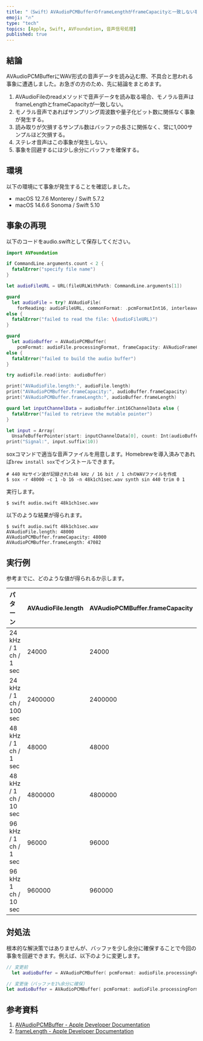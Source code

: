 ```yaml
---
title: "（Swift）AVAudioPCMBufferのframeLengthがframeCapacityと一致しない事象について"
emoji: "🔥"
type: "tech"
topics: [Apple, Swift, AVFoundation, 音声信号処理]
published: true
---
```

## 結論

AVAudioPCMBufferにWAV形式の音声データを読み込む際、不具合と思われる事象に遭遇しました。お急ぎの方のため、先に結論をまとめます。

1. AVAudioFileのreadメソッドで音声データを読み取る場合、モノラル音声はframeLengthとframeCapacityが一致しない。
2. モノラル音声であればサンプリング周波数や量子化ビット数に関係なく事象が発生する。
3. 読み取りが欠損するサンプル数はバッファの長さに関係なく、常に1,000サンプルほど欠損する。
4. ステレオ音声はこの事象が発生しない。
5. 事象を回避するには少し余分にバッファを確保する。

## 環境

以下の環境にて事象が発生することを確認しました。

- macOS 12.7.6 Monterey / Swift 5.7.2
- macOS 14.6.6 Sonoma / Swift 5.10

## 事象の再現

以下のコードをaudio.swiftとして保存してください。

```swift
import AVFoundation

if CommandLine.arguments.count < 2 {
  fatalError("specify file name")
}

let audioFileURL = URL(fileURLWithPath: CommandLine.arguments[1])

guard
  let audioFile = try? AVAudioFile(
    forReading: audioFileURL, commonFormat: .pcmFormatInt16, interleaved: false)
else {
  fatalError("failed to read the file: \(audioFileURL)")
}

guard
  let audioBuffer = AVAudioPCMBuffer(
    pcmFormat: audioFile.processingFormat, frameCapacity: AVAudioFrameCount(audioFile.length))
else {
  fatalError("failed to build the audio buffer")
}

try audioFile.read(into: audioBuffer)

print("AVAudioFile.length:", audioFile.length)
print("AVAudioPCMBuffer.frameCapacity:", audioBuffer.frameCapacity)
print("AVAudioPCMBuffer.frameLength:", audioBuffer.frameLength)

guard let inputChannelData = audioBuffer.int16ChannelData else {
  fatalError("failed to retrieve the mutable pointer")
}

let input = Array(
  UnsafeBufferPointer(start: inputChannelData[0], count: Int(audioBuffer.frameLength)))
print("Signal:", input.suffix(10))
```

soxコマンドで適当な音声ファイルを用意します。Homebrewを導入済みであれば`brew install sox`でインストールできます。

```console
# 440 Hzサイン波が記録された48 kHz / 16 bit / 1 chのWAVファイルを作成
$ sox -r 48000 -c 1 -b 16 -n 48k1ch1sec.wav synth sin 440 trim 0 1
```

実行します。

```console
$ swift audio.swift 48k1ch1sec.wav
```

以下のような結果が得られます。

```console
$ swift audio.swift 48k1ch1sec.wav
AVAudioFile.length: 48000
AVAudioPCMBuffer.frameCapacity: 48000
AVAudioPCMBuffer.frameLength: 47082
```
## 実行例

参考までに、どのような値が得られるか示します。

| パターン | AVAudioFile.length | AVAudioPCMBuffer.frameCapacity | AVAudioPCMBuffer.frameLength |
|:---|:---|:---|:---|
| 24 kHz / 1 ch / 1 sec | 24000 | 24000 | 24000 |
| 24 kHz / 1 ch / 100 sec | 2400000 | 2400000 | 2398186 |
| 48 kHz / 1 ch / 1 sec | 48000 | 48000 | 47082 |
| 48 kHz / 1 ch / 10 sec | 4800000 | 4800000 | 4798442 |
| 96 kHz / 1 ch / 1 sec | 96000 | 96000 | 94186 |
| 96 kHz 1 ch / 10 sec | 960000 | 960000 | 958442 |

## 対処法

根本的な解決策ではありませんが、バッファを少し余分に確保することで今回の事象を回避できます。例えば、以下のように変更します。

```swift
// 変更前
  let audioBuffer = AVAudioPCMBuffer( pcmFormat: audioFile.processingFormat, frameCapacity: AVAudioFrameCount(audioFile.length))

// 変更後（バッファを1%余分に確保）
let audioBuffer = AVAudioPCMBuffer( pcmFormat: audioFile.processingFormat, frameCapacity: AVAudioFrameCount(audioFile.length + audioFile.length / 100))
```

## 参考資料

1. [AVAudioPCMBuffer - Apple Developer Documentation](https://developer.apple.com/documentation/avfaudio/avaudiopcmbuffer)
2. [frameLength - Apple Developer Documentation](https://developer.apple.com/documentation/avfaudio/avaudiopcmbuffer/1386069-framelength)

